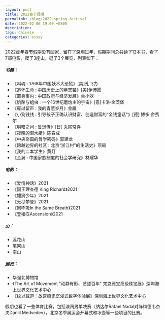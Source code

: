 ```yaml
---
layout: post
title: 2022春节假期
permalink: /blog/2022-spring-festival
date: 2022-02-06 19:00 +0800
description: 
tags: Chinese
categories: essay 
---
```


2022虎年春节假期没有回家，留在了深圳过年，假期期间总共读了12本书，看了7部电影，爬了3座山，逛了3个展览，列表如下：

##### 书籍：
- 《叫魂 : 1768年中国妖术大恐慌》[美]孔飞力
- 《追怀生命 : 中国历史上的墓志铭》[美]伊沛霞
- 《置身事内 : 中国政府与经济发展》兰小欢
- 《奶酪与蛆虫 : 一个16世纪磨坊主的宇宙》[意]卡洛·金茨堡
- 《雁过留声 : 我的青葱岁月》金雁
- 《小狗钱钱 : 引导孩子正确认识财富、创造财富的“金钱童话"》[德] 博多·舍费尔
- 《明暗之间 : 鲁迅传》[日] 丸尾常喜
- 《夜晚的潜水艇》陈春成
- 《中央帝国的哲学密码》郭建龙
- 《跨越边界的社区 : 北京“浙江村”的生活史》项飙
- 《我的二本学生》黄灯
- 《金翼 : 中国家族制度的社会学研究》林耀华

##### 电影：
- 《爱情神话》2021
- 《国王理查德 King Richard》2021
- 《雄狮少年》2021
- 《无尽攀登》2021
- 《同呼吸In the Same Breath》2021
- 《登楼叹Ascension》2021

##### 山：
- 莲花山
- 笔架山
- 南山

##### 展览：
- 华强北博物馆
- 《The Art of Movement "动静有形、艺述百年" 梵克雅宝高级珠宝展》深圳海上世界文化艺术中心
- 《纹以载道：故宫腾讯沉浸式数字体验展》深圳海上世界文化艺术中心

假期也看了一些体育比赛，包括澳网男单决赛（纳达尔Rafael Nadal对阵梅德韦杰夫Daniil Medvedev），北京冬季奥运会开幕式和冰壶等一些项目的比赛。

